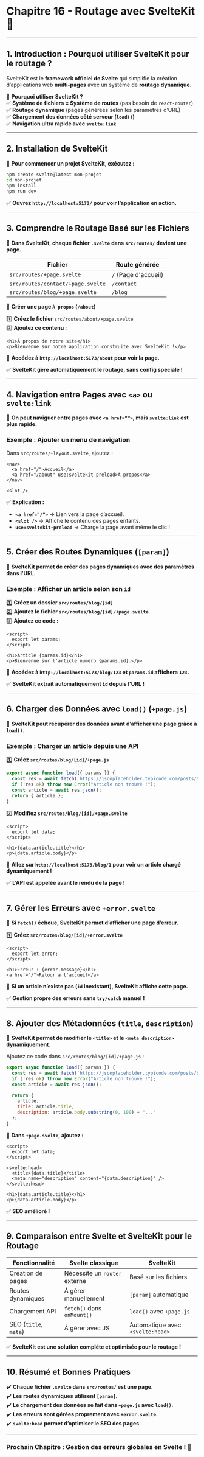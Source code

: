 # **Chapitre 16 - Routage avec SvelteKit** 🚀  

---

## **1. Introduction : Pourquoi utiliser SvelteKit pour le routage ?**  

SvelteKit est le **framework officiel de Svelte** qui simplifie la création d’applications web **multi-pages** avec un système de **routage dynamique**.  

📌 **Pourquoi utiliser SvelteKit ?**  
✅ **Système de fichiers = Système de routes** (pas besoin de `react-router`)  
✅ **Routage dynamique** (pages générées selon les paramètres d’URL)  
✅ **Chargement des données côté serveur (`load()`)**  
✅ **Navigation ultra rapide avec `svelte:link`**  

---

## **2. Installation de SvelteKit**  

📌 **Pour commencer un projet SvelteKit, exécutez :**  

```sh
npm create svelte@latest mon-projet
cd mon-projet
npm install
npm run dev
```

✅ **Ouvrez `http://localhost:5173/` pour voir l’application en action.**  

---

## **3. Comprendre le Routage Basé sur les Fichiers**  

📌 **Dans SvelteKit, chaque fichier `.svelte` dans `src/routes/` devient une page.**  

| Fichier | Route générée |
|---------|--------------|
| `src/routes/+page.svelte` | `/` (Page d'accueil) |
| `src/routes/contact/+page.svelte` | `/contact` |
| `src/routes/blog/+page.svelte` | `/blog` |

📌 **Créer une page `À propos` (`/about`)**  

1️⃣ **Créez le fichier** `src/routes/about/+page.svelte`  
2️⃣ **Ajoutez ce contenu :**  

```svelte
<h1>À propos de notre site</h1>
<p>Bienvenue sur notre application construite avec SvelteKit !</p>
```

📌 **Accédez à `http://localhost:5173/about` pour voir la page.**  

✅ **SvelteKit gère automatiquement le routage, sans config spéciale !**  

---

## **4. Navigation entre Pages avec `<a>` ou `svelte:link`**  

📌 **On peut naviguer entre pages avec `<a href="">`, mais `svelte:link` est plus rapide.**  

### **Exemple : Ajouter un menu de navigation**  

Dans `src/routes/+layout.svelte`, ajoutez :  

```svelte
<nav>
  <a href="/">Accueil</a>
  <a href="/about" use:sveltekit-preload>À propos</a>
</nav>

<slot />
```

✅ **Explication :**  
- **`<a href="/">`** → Lien vers la page d’accueil.  
- **`<slot />`** → Affiche le contenu des pages enfants.  
- **`use:sveltekit-preload`** → Charge la page avant même le clic !  

---

## **5. Créer des Routes Dynamiques (`[param]`)**  

📌 **SvelteKit permet de créer des pages dynamiques avec des paramètres dans l’URL.**  

### **Exemple : Afficher un article selon son `id`**  

1️⃣ **Créez un dossier `src/routes/blog/[id]`**  
2️⃣ **Ajoutez le fichier `src/routes/blog/[id]/+page.svelte`**  
3️⃣ **Ajoutez ce code :**  

```svelte
<script>
  export let params;
</script>

<h1>Article {params.id}</h1>
<p>Bienvenue sur l’article numéro {params.id}.</p>
```

📌 **Accédez à `http://localhost:5173/blog/123` et `params.id` affichera `123`.**  

✅ **SvelteKit extrait automatiquement `id` depuis l’URL !**  

---

## **6. Charger des Données avec `load()` (`+page.js`)**  

📌 **SvelteKit peut récupérer des données avant d’afficher une page grâce à `load()`.**  

### **Exemple : Charger un article depuis une API**  

1️⃣ **Créez `src/routes/blog/[id]/+page.js`**  

```js
export async function load({ params }) {
  const res = await fetch(`https://jsonplaceholder.typicode.com/posts/${params.id}`);
  if (!res.ok) throw new Error("Article non trouvé !");
  const article = await res.json();
  return { article };
}
```

2️⃣ **Modifiez `src/routes/blog/[id]/+page.svelte`**  

```svelte
<script>
  export let data;
</script>

<h1>{data.article.title}</h1>
<p>{data.article.body}</p>
```

📌 **Allez sur `http://localhost:5173/blog/1` pour voir un article chargé dynamiquement !**  

✅ **L’API est appelée avant le rendu de la page !**  

---

## **7. Gérer les Erreurs avec `+error.svelte`**  

📌 **Si `fetch()` échoue, SvelteKit permet d’afficher une page d’erreur.**  

1️⃣ **Créez `src/routes/blog/[id]/+error.svelte`**  

```svelte
<script>
  export let error;
</script>

<h1>Erreur : {error.message}</h1>
<a href="/">Retour à l'accueil</a>
```

📌 **Si un article n’existe pas (`id` inexistant), SvelteKit affiche cette page.**  

✅ **Gestion propre des erreurs sans `try/catch` manuel !**  

---

## **8. Ajouter des Métadonnées (`title`, `description`)**  

📌 **SvelteKit permet de modifier le `<title>` et le `<meta description>` dynamiquement.**  

Ajoutez ce code dans `src/routes/blog/[id]/+page.js` :  

```js
export async function load({ params }) {
  const res = await fetch(`https://jsonplaceholder.typicode.com/posts/${params.id}`);
  if (!res.ok) throw new Error("Article non trouvé !");
  const article = await res.json();

  return {
    article,
    title: article.title,
    description: article.body.substring(0, 100) + "..."
  };
}
```

📌 **Dans `+page.svelte`, ajoutez :**  

```svelte
<script>
  export let data;
</script>

<svelte:head>
  <title>{data.title}</title>
  <meta name="description" content="{data.description}" />
</svelte:head>

<h1>{data.article.title}</h1>
<p>{data.article.body}</p>
```

✅ **SEO amélioré !**  

---

## **9. Comparaison entre Svelte et SvelteKit pour le Routage**  

| Fonctionnalité | Svelte classique | SvelteKit |
|---------------|-----------------|-----------|
| Création de pages | Nécessite un `router` externe | Basé sur les fichiers |
| Routes dynamiques | À gérer manuellement | `[param]` automatique |
| Chargement API | `fetch()` dans `onMount()` | `load()` avec `+page.js` |
| SEO (`title`, `meta`) | À gérer avec JS | Automatique avec `<svelte:head>` |

✅ **SvelteKit est une solution complète et optimisée pour le routage !**  

---

## **10. Résumé et Bonnes Pratiques**  

✔️ **Chaque fichier `.svelte` dans `src/routes/` est une page.**  
✔️ **Les routes dynamiques utilisent `[param]`.**  
✔️ **Le chargement des données se fait dans `+page.js` avec `load()`.**  
✔️ **Les erreurs sont gérées proprement avec `+error.svelte`.**  
✔️ **`svelte:head` permet d’optimiser le SEO des pages.**  

---

### **Prochain Chapitre : Gestion des erreurs globales en Svelte !** 🚀
